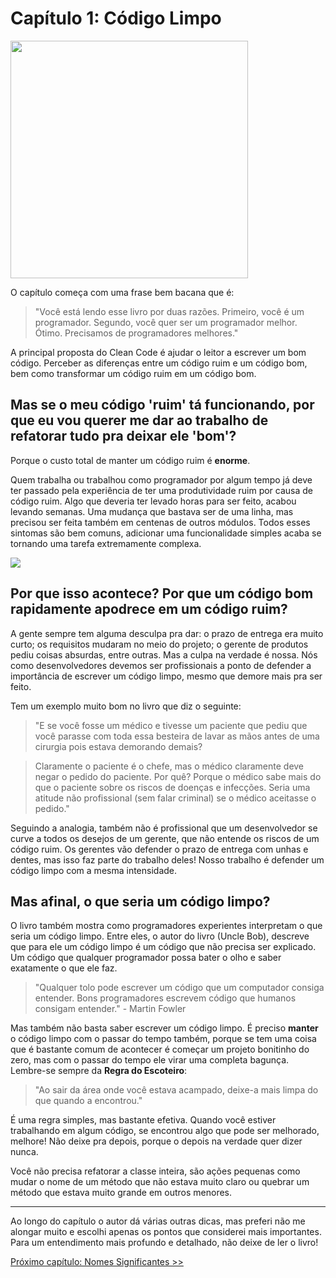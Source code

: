 # Capítulo 1: Código Limpo
<img src="https://res.cloudinary.com/wlion/f_auto,q_auto,c_fill/wlion/2017/04/CleanCode.jpg" width="380">

O capítulo começa com uma frase bem bacana que é:
> "Você está lendo esse livro por duas razões. Primeiro, você é um programador. Segundo, você quer ser um programador melhor. Ótimo. Precisamos de programadores melhores."

A principal proposta do Clean Code é ajudar o leitor a escrever um bom código. Perceber as diferenças entre um código ruim e um código bom, bem como transformar um código ruim em um código bom.

## Mas se o meu código 'ruim' tá funcionando, por que eu vou querer me dar ao trabalho de refatorar tudo pra deixar ele 'bom'?
Porque o custo total de manter um código ruim é **enorme**.

Quem trabalha ou trabalhou como programador por algum tempo já deve ter passado pela experiência de ter uma produtividade ruim por causa de código ruim. Algo que deveria ter levado horas para ser feito, acabou levando semanas. Uma mudança que bastava ser de uma linha, mas precisou ser feita também em centenas de outros módulos. Todos esses sintomas são bem comuns, adicionar uma funcionalidade simples acaba se tornando uma tarefa extremamente complexa.

![](https://miro.medium.com/max/1060/1*Yvtd3gFEZlfWryv63CsTtA.png)

## Por que isso acontece? Por que um código bom rapidamente apodrece em um código ruim?

A gente sempre tem alguma desculpa pra dar: o prazo de entrega era muito curto; os requisitos mudaram no meio do projeto; o gerente de produtos pediu coisas absurdas, entre outras. Mas a culpa na verdade é nossa. Nós como desenvolvedores devemos ser profissionais a ponto de defender a importância de escrever um código limpo, mesmo que demore mais pra ser feito.

Tem um exemplo muito bom no livro que diz o seguinte:
> "E se você fosse um médico e tivesse um paciente que pediu que você parasse com toda essa besteira de lavar as mãos antes de uma cirurgia pois estava demorando demais? 

> Claramente o paciente é o chefe, mas o médico claramente deve negar o pedido do paciente. Por quê? Porque o médico sabe mais do que o paciente sobre os riscos de doenças e infecções. 
> Seria uma atitude não profissional (sem falar criminal) se o médico aceitasse o pedido."

Seguindo a analogia, também não é profissional que um desenvolvedor se curve a todos os desejos de um gerente, que não entende os riscos de um código ruim. Os gerentes vão defender o prazo de entrega com unhas e dentes, mas isso faz parte do trabalho deles! Nosso trabalho é defender um código limpo com a mesma intensidade.


## Mas afinal, o que seria um código limpo?
O livro também mostra como programadores experientes interpretam o que seria um código limpo. Entre eles, o autor do livro (Uncle Bob), descreve que para ele um código limpo é um código que não precisa ser explicado. Um código que qualquer programador possa bater o olho e saber exatamente o que ele faz.
> "Qualquer tolo pode escrever um código que um computador consiga entender. Bons programadores escrevem código que humanos consigam entender." - Martin Fowler

Mas também não basta saber escrever um código limpo. É preciso **manter** o código limpo com o passar do tempo também, porque se tem uma coisa que é bastante comum de acontecer é começar um projeto bonitinho do zero, mas com o passar do tempo ele virar uma completa bagunça. Lembre-se sempre da **Regra do Escoteiro**:
> "Ao sair da área onde você estava acampado, deixe-a mais limpa do que quando a encontrou."

É uma regra simples, mas bastante efetiva. Quando você estiver trabalhando em algum código, se encontrou algo que pode ser melhorado, melhore! Não deixe pra depois, porque o depois na verdade quer dizer nunca.

Você não precisa refatorar a classe inteira, são ações pequenas como mudar o nome de um método que não estava muito claro ou quebrar um método que estava muito grande em outros menores.

---
Ao longo do capítulo o autor dá várias outras dicas, mas preferi não me alongar muito e escolhi apenas os pontos que considerei mais importantes. Para um entendimento mais profundo e detalhado, não deixe de ler o livro!

[Próximo capítulo: Nomes Significantes >>](https://github.com/allan-pires/cleancode4noobs/blob/master/capitulo-2/nomes-significantes.md)
